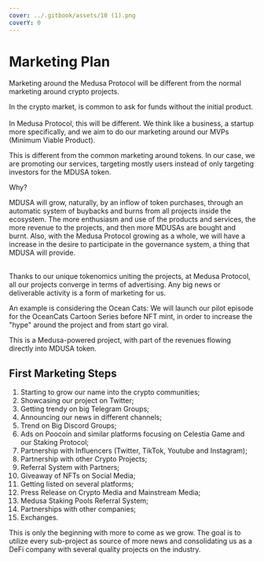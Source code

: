 ```yaml
---
cover: ../.gitbook/assets/10 (1).png
coverY: 0
---
```


# Marketing Plan

Marketing around the Medusa Protocol will be different from the normal marketing around crypto projects.&#x20;

In the crypto market, is common to ask for funds without the initial product. \
\
In Medusa Protocol, this will be different. We think like a business, a startup more specifically, and we aim to do our marketing around our MVPs (Minimum Viable Product).

This is different from the common marketing around tokens. In our case, we are promoting our services, targeting mostly users instead of only targeting investors for the MDUSA token.

Why?&#x20;

MDUSA will grow, naturally, by an inflow of token purchases, through an automatic system of buybacks and burns from all projects inside the ecosystem. The more enthusiasm and use of the products and services, the more revenue to the projects, and then more MDUSAs are bought and burnt. Also, with the Medusa Protocol growing as a whole, we will have a increase in the desire to participate in the governance system, a thing that MDUSA will provide.

\
Thanks to our unique tokenomics uniting the projects, at Medusa Protocol, all our projects converge in terms of advertising. Any big news or deliverable activity is a form of marketing for us.

An example is considering the Ocean Cats: We will launch our pilot episode for the OceanCats Cartoon Series before NFT mint, in order to increase the "hype" around the project and from start go viral.

This is a Medusa-powered project, with part of the revenues flowing directly into MDUSA token.

## First Marketing Steps

1. Starting to grow our name into the crypto communities;&#x20;
2. Showcasing our project on Twitter;
3. Getting trendy on big Telegram Groups;
4. Announcing our news in different channels;&#x20;
5. Trend on Big Discord Groups;
6. Ads on Poocoin and similar platforms focusing on Celestia Game and our Staking Protocol;
7. Partnership with Influencers (Twitter, TikTok, Youtube and Instagram);
8. Partnership with other Crypto Projects;
9. Referral System with Partners;
10. Giveaway of NFTs on Social Media;
11. Getting listed on several platforms;
12. Press Release on Crypto Media and Mainstream Media;
13. Medusa Staking Pools Referral System;
14. Partnerships with other companies;
15. Exchanges.



This is only the beginning with more to come as we grow. The goal is to utilize every sub-project as source of more news and consolidating us as a DeFi company with several quality projects on the industry.&#x20;
